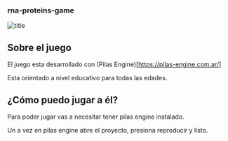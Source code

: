 ### rna-proteins-game

![title](https://github.com/wisaku/Bioinformatica-UNQ/blob/master/TP2_ElJuegoDeLaVida/practica/game/img/title.png)

## Sobre el juego

El juego esta desarrollado con (Pilas Engine)[https://pilas-engine.com.ar/]

Esta orientado a nivel educativo para todas las edades. 

## ¿Cómo puedo jugar a él?

Para poder jugar vas a necesitar tener pilas engine instalado.

Un a vez en pilas engine abre el proyecto, presiona reproducir y listo. 
